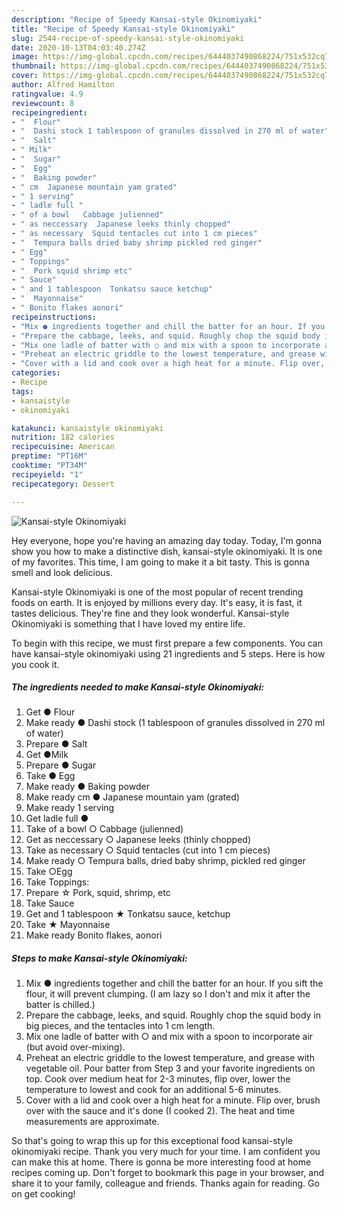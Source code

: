```yaml
---
description: "Recipe of Speedy Kansai-style Okinomiyaki"
title: "Recipe of Speedy Kansai-style Okinomiyaki"
slug: 2544-recipe-of-speedy-kansai-style-okinomiyaki
date: 2020-10-13T04:03:40.274Z
image: https://img-global.cpcdn.com/recipes/6444037490868224/751x532cq70/kansai-style-okinomiyaki-recipe-main-photo.jpg
thumbnail: https://img-global.cpcdn.com/recipes/6444037490868224/751x532cq70/kansai-style-okinomiyaki-recipe-main-photo.jpg
cover: https://img-global.cpcdn.com/recipes/6444037490868224/751x532cq70/kansai-style-okinomiyaki-recipe-main-photo.jpg
author: Alfred Hamilton
ratingvalue: 4.9
reviewcount: 8
recipeingredient:
- "  Flour"
- "  Dashi stock 1 tablespoon of granules dissolved in 270 ml of water"
- "  Salt"
- " Milk"
- "  Sugar"
- "  Egg"
- "  Baking powder"
- " cm  Japanese mountain yam grated"
- " 1 serving"
- " ladle full "
- " of a bowl   Cabbage julienned"
- " as neccessary  Japanese leeks thinly chopped"
- " as necessary  Squid tentacles cut into 1 cm pieces"
- "  Tempura balls dried baby shrimp pickled red ginger"
- " Egg"
- " Toppings"
- "  Pork squid shrimp etc"
- " Sauce"
- " and 1 tablespoon  Tonkatsu sauce ketchup"
- "  Mayonnaise"
- " Bonito flakes aonori"
recipeinstructions:
- "Mix ● ingredients together and chill the batter for an hour. If you sift the flour, it will prevent clumping. (I am lazy so I don&#39;t and mix it after the batter is chilled.)"
- "Prepare the cabbage, leeks, and squid. Roughly chop the squid body in big pieces, and the tentacles into 1 cm length."
- "Mix one ladle of batter with ○ and mix with a spoon to incorporate air (but avoid over-mixing)."
- "Preheat an electric griddle to the lowest temperature, and grease with vegetable oil. Pour batter from Step 3 and your favorite ingredients on top. Cook over medium heat for 2-3 minutes, flip over, lower the temperature to lowest and cook for an additional 5-6 minutes."
- "Cover with a lid and cook over a high heat for a minute. Flip over, brush over with the sauce and it&#39;s done (I cooked 2). The heat and time measurements are approximate."
categories:
- Recipe
tags:
- kansaistyle
- okinomiyaki

katakunci: kansaistyle okinomiyaki 
nutrition: 182 calories
recipecuisine: American
preptime: "PT16M"
cooktime: "PT34M"
recipeyield: "1"
recipecategory: Dessert

---
```



![Kansai-style Okinomiyaki](https://img-global.cpcdn.com/recipes/6444037490868224/751x532cq70/kansai-style-okinomiyaki-recipe-main-photo.jpg)

Hey everyone, hope you're having an amazing day today. Today, I'm gonna show you how to make a distinctive dish, kansai-style okinomiyaki. It is one of my favorites. This time, I am going to make it a bit tasty. This is gonna smell and look delicious.

Kansai-style Okinomiyaki is one of the most popular of recent trending foods on earth. It is enjoyed by millions every day. It's easy, it is fast, it tastes delicious. They're fine and they look wonderful. Kansai-style Okinomiyaki is something that I have loved my entire life.




To begin with this recipe, we must first prepare a few components. You can have kansai-style okinomiyaki using 21 ingredients and 5 steps. Here is how you cook it.

<!--inarticleads1-->

##### The ingredients needed to make Kansai-style Okinomiyaki:

1. Get  ● Flour
1. Make ready  ● Dashi stock (1 tablespoon of granules dissolved in 270 ml of water)
1. Prepare  ● Salt
1. Get  ●Milk
1. Prepare  ● Sugar
1. Take  ● Egg
1. Make ready  ● Baking powder
1. Make ready  cm ● Japanese mountain yam (grated)
1. Make ready  1 serving
1. Get  ladle full ●
1. Take  of a bowl  ○ Cabbage (julienned)
1. Get  as neccessary ○ Japanese leeks (thinly chopped)
1. Take  as necessary ○ Squid tentacles (cut into 1 cm pieces)
1. Make ready  ○ Tempura balls, dried baby shrimp, pickled red ginger
1. Take  ○Egg
1. Take  Toppings:
1. Prepare  ☆ Pork, squid, shrimp, etc
1. Take  Sauce
1. Get  and 1 tablespoon ★ Tonkatsu sauce, ketchup
1. Take  ★ Mayonnaise
1. Make ready  Bonito flakes, aonori




<!--inarticleads2-->

##### Steps to make Kansai-style Okinomiyaki:

1. Mix ● ingredients together and chill the batter for an hour. If you sift the flour, it will prevent clumping. (I am lazy so I don&#39;t and mix it after the batter is chilled.)
1. Prepare the cabbage, leeks, and squid. Roughly chop the squid body in big pieces, and the tentacles into 1 cm length.
1. Mix one ladle of batter with ○ and mix with a spoon to incorporate air (but avoid over-mixing).
1. Preheat an electric griddle to the lowest temperature, and grease with vegetable oil. Pour batter from Step 3 and your favorite ingredients on top. Cook over medium heat for 2-3 minutes, flip over, lower the temperature to lowest and cook for an additional 5-6 minutes.
1. Cover with a lid and cook over a high heat for a minute. Flip over, brush over with the sauce and it&#39;s done (I cooked 2). The heat and time measurements are approximate.




So that's going to wrap this up for this exceptional food kansai-style okinomiyaki recipe. Thank you very much for your time. I am confident you can make this at home. There is gonna be more interesting food at home recipes coming up. Don't forget to bookmark this page in your browser, and share it to your family, colleague and friends. Thanks again for reading. Go on get cooking!
